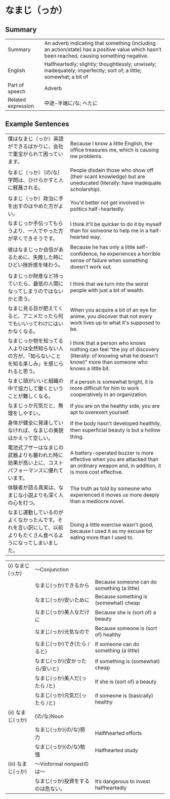 # なまじ（っか）

## Summary

<table><tr>   <td>Summary</td>   <td>An adverb indicating that something (including an action/state) has a positive value which hasn’t been reached, causing something negative.</td></tr><tr>   <td>English</td>   <td>Halfheartedly; slightly; thoughtlessly; unwisely; inadequately; imperfectly; sort of; a little; somewhat; a bit of</td></tr><tr>   <td>Part of speech</td>   <td>Adverb</td></tr><tr>   <td>Related expression</td>   <td>中途-半端に/な; へたに</td></tr></table>

## Example Sentences

<table><tr>   <td>僕はなまじ（っか）英語ができるばかりに、会社で重宝がられて困っています。</td>   <td>Because I know a little English, the office treasures me, which is causing me problems.</td></tr><tr>   <td>なまじ（っか）｛の/な｝学問は、ひけらかすと人に軽蔑される。</td>   <td>People disdain those who show off (their scant knowledge) but are uneducated (literally: have inadequate scholarship).</td></tr><tr>   <td>なまじ（っか）政治に手を出すのはやめた方がよい。</td>   <td>You'd better not get involved in politics half-heartedly.</td></tr><tr>   <td>なまじっか手伝ってもらうより、一人でやった方が早くできそうです。</td>   <td>I think it'll be quicker to do it by myself than for someone to help me in a half-hearted way.</td></tr><tr>   <td>彼はなまじっか自信があるために、失敗した時にひどい挫折感を味わう。</td>   <td>Because he has only a little self-conﬁdence, he experiences a horrible sense of failure when something doesn't work out.</td></tr><tr>   <td>なまじっか財産など持っていたら、最低の人間になってしまうのではないかと思う。</td>   <td>I think that we turn into the worst people with just a bit of wealth.</td></tr><tr>   <td>なまじ見る目が肥えてくると、アニメだったら何でもいいってわけにはいかなくなる。</td>   <td>When you acquire a bit of an eye for anime, you discover that not every work lives up to what it's supposed to be.</td></tr><tr>   <td>なまじっか物を知ってる人よりは全然知らない人の方が、「知らないことを知る楽しみ」を感じられると思う。</td>   <td>I think that a person who knows nothing can feel “the joy of discovery (literally: of knowing what he doesn't know)” more than someone who knows a little bit.</td></tr><tr>   <td>なまじ頭がいいと組織の中で協力して働くということが難しくなる。</td>   <td>If a person is somewhat bright, it is more difficult for him to work cooperatively in an organization.</td></tr><tr>   <td>なまじっか元気だと、無理をしやすい。</td>   <td>If you are on the healthy side, you are apt to overexert yourself.</td></tr><tr>   <td>身体が健全に発達していなければ、なまじの美貌はかえって空しい。</td>   <td>If the body hasn't developed healthily, then superﬁcial beauty is but a hollow thing.</td></tr><tr>   <td>電池式ブザーはなまじの武器よりも襲われた時に効果が高い上に、コストパフォーマンスに優れています。</td>   <td>A battery-operated buzzer is more effective when you are attacked than an ordinary weapon and, in addition, it is more cost effective.</td></tr><tr>   <td>体験者が語る真実は、なまじな小説よりも深く人の心を打つ。</td>   <td>The truth as told by someone who experienced it moves us more deeply than a mediocre novel.</td></tr><tr>   <td>なまじ運動しているのがよくなかったんです。それを言い訳にして、以前よりもたくさん食べるようになってしまいました。</td>   <td>Doing a little exercise wasn't good, because I used it as my excuse for eating more than I used to.</td></tr></table>

<table class="table"><tbody><tr class="tr head"><td class="td"><span class="numbers">(i)</span> <span class="concept">なまじ</span><span>(</span><span class="concept">っか</span><span>)</span> </td><td class="td"><span class="concept"></span><span>～Conjunction</span></td><td class="td"></td></tr><tr class="tr"><td class="td"></td><td class="td"><span class="concept">なまじ</span><span>(</span><span class="concept">っか</span><span>)できるから</span></td><td class="td"><span>Because someone can do something (a little)</span> </td></tr><tr class="tr"><td class="td"></td><td class="td"><span class="concept">なまじ</span><span>(</span><span class="concept">っか</span><span>)安いために</span></td><td class="td"><span>Because something is (somewhat) cheap</span></td></tr><tr class="tr"><td class="td"></td><td class="td"><span class="concept">なまじ</span><span>(</span><span class="concept">っか</span><span>)美人なだけに</span></td><td class="td"><span>Because she is (sort of) a beauty</span></td></tr><tr class="tr"><td class="td"></td><td class="td"><span class="concept">なまじ</span><span>(</span><span class="concept">っか</span><span>)元気なので</span></td><td class="td"><span>Because someone is (sort of) healthy</span></td></tr><tr class="tr"><td class="td"></td><td class="td"><span class="concept">なまじ</span><span>(</span><span class="concept">っか</span><span>)でき{たら /ると}</span></td><td class="td"><span>If someone can do something (a little)</span> </td></tr><tr class="tr"><td class="td"></td><td class="td"><span class="concept">なまじ</span><span>(</span><span class="concept">っか</span><span>){安かったら/安いと}</span></td><td class="td"><span>If something is (somewhat) cheap</span></td></tr><tr class="tr"><td class="td"></td><td class="td"><span class="concept">なまじ</span><span>(</span><span class="concept">っか</span><span>)美人だ{ったら /と}</span></td><td class="td"><span>If she is (sort of) a beauty</span></td></tr><tr class="tr"><td class="td"></td><td class="td"><span class="concept">なまじ</span><span>(</span><span class="concept">っか</span><span>)元気だ{ったら /と}</span></td><td class="td"><span>If someone is (basically) healthy</span></td></tr><tr class="tr head"><td class="td"><span class="numbers">(ii)</span> <span class="concept">なまじ</span><span>(</span><span class="concept">っか</span><span>)</span> </td><td class="td"><span>{の/な}Noun</span></td><td class="td"></td></tr><tr class="tr"><td class="td"></td><td class="td"><span class="concept">なまじ</span><span>(</span><span class="concept">っか</span><span>){の/な}努力</span></td><td class="td"><span>Halfthearted efforts</span></td></tr><tr class="tr"><td class="td"></td><td class="td"><span class="concept">なまじ</span><span>(</span><span class="concept">っか</span><span>){の/な}勉強</span></td><td class="td"><span>Halfhearted study</span></td></tr><tr class="tr head"><td class="td"><span class="numbers">(iii)</span> <span class="concept">なまじ</span><span>(</span><span class="concept">っか</span><span>)</span> </td><td class="td"><span>～Vinformal nonpastのは～</span></td><td class="td"></td></tr><tr class="tr"><td class="td"></td><td class="td"><span class="concept">なまじ</span><span>(</span><span class="concept">っか</span><span>)投資をするのは危ない。</span></td><td class="td"><span>It’s dangerous to invest halfheartedly</span></td></tr></tbody></table>

